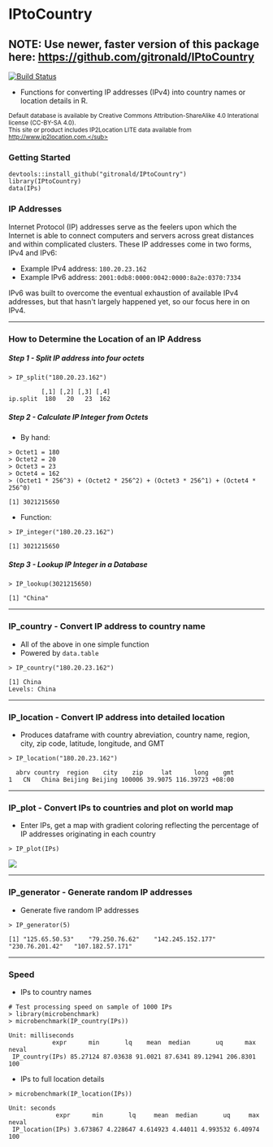 # IPtoCountry

## NOTE: Use newer, faster version of this package here: https://github.com/gitronald/IPtoCountry 

[![Build Status](https://travis-ci.org/gitronald/IPtoCountry.svg?branch=master)](https://travis-ci.org/gitronald/IPtoCountry)

<!--
[![CRAN_Downloads_Badge](http://cranlogs.r-pkg.org/badges/grand-total/IPtoCountry)](http://cran.r-project.org/package=IPtoCountry)
[![CRAN_Status_Badge](http://www.r-pkg.org/badges/version/IPtoCountry)](http://cran.r-project.org/package=IPtoCountry)
-->


* Functions for converting IP addresses (IPv4) into country names or location details in R.

<sub>Default database is available by Creative Commons Attribution-ShareAlike 4.0 Interational license (CC-BY-SA 4.0).  
This site or product includes IP2Location LITE data available from http://www.ip2location.com.</sub>

### Getting Started
``` {r}
devtools::install_github("gitronald/IPtoCountry")
library(IPtoCountry)
data(IPs)
```

### IP Addresses
Internet Protocol (IP) addresses serve as the feelers upon which the Internet is able to connect computers and servers across great distances and within complicated clusters. These IP addresses come in two forms, IPv4 and IPv6:  
* Example IPv4 address: `180.20.23.162`  
* Example IPv6 address: `2001:0db8:0000:0042:0000:8a2e:0370:7334`  

IPv6 was built to overcome the eventual exhaustion of available IPv4 addresses, but that hasn't largely happened yet, so our focus here in on IPv4.

------
### How to Determine the Location of an IP Address

##### Step 1 - Split IP address into four octets  

``` {r}
> IP_split("180.20.23.162")
```
```{r}
         [,1] [,2] [,3] [,4]
ip.split  180   20   23  162
```

##### Step 2 - Calculate IP Integer from Octets  

* By hand:

``` {r}
> Octet1 = 180
> Octet2 = 20
> Octet3 = 23
> Octet4 = 162
> (Octet1 * 256^3) + (Octet2 * 256^2) + (Octet3 * 256^1) + (Octet4 * 256^0)
```

``` {r}
[1] 3021215650
```

* Function:

``` {r}
> IP_integer("180.20.23.162")
```

``` {r}
[1] 3021215650
```

##### Step 3 - Lookup IP Integer in a Database  

``` {r}
> IP_lookup(3021215650)
```
``` {r}
[1] "China"
```

------
### IP_country - Convert IP address to country name
* All of the above in one simple function
* Powered by `data.table`

``` {r}
> IP_country("180.20.23.162")

```

``` {r}
[1] China
Levels: China
```

------
### IP_location - Convert IP address into detailed location 
* Produces dataframe with country abreviation, country name, region, city, zip code, latitude, longitude, and GMT

``` {r}
> IP_location("180.20.23.162")

```

``` {r}
  abrv country  region    city    zip     lat      long    gmt
1   CN   China Beijing Beijing 100006 39.9075 116.39723 +08:00
```

------
### IP_plot - Convert IPs to countries and plot on world map
* Enter IPs, get a  map with gradient coloring reflecting the percentage of IP addresses originating in each country

``` {r}
> IP_plot(IPs)
```

![](https://i.imgur.com/Fymyju2.png)

------
### IP_generator - Generate random IP addresses
* Generate five random IP addresses
``` {r}
> IP_generator(5)
```

``` {r}
[1] "125.65.50.53"    "79.250.76.62"    "142.245.152.177" "230.76.201.42"   "107.182.57.171" 
```

------
### Speed

* IPs to country names
``` {r}
# Test processing speed on sample of 1000 IPs
> library(microbenchmark)
> microbenchmark(IP_country(IPs))
```
``` {r}
Unit: milliseconds
            expr      min       lq    mean  median       uq      max neval
 IP_country(IPs) 85.27124 87.03638 91.0021 87.6341 89.12941 206.8301   100
```

* IPs to full location details
``` {r}
> microbenchmark(IP_location(IPs))
```

``` {r}
Unit: seconds
             expr      min       lq     mean  median       uq     max neval
 IP_location(IPs) 3.673867 4.228647 4.614923 4.44011 4.993532 6.40974   100
```

